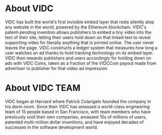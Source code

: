 # About VIDC
VIDC has built the world's first invisible embed layer that rests silently atop any website in the world, powered by the Ethereum blockchain.
VIDC's patent-pending invention allows publishers to embed a tiny video into the text of their site, letting their users hold down on that linked text to reveal supporting video for literally anything that is printed online. The user never leaves the page.
VIDC constructs a ledger system that measures how long a user watches an ad thanks to hold tracking technology on its embed layer. VIDC then rewards publishers and users accordingly for holding down on ads with VIDC Coins, taken as a fraction of the VIDCCoin payout made from advertiser to publisher for that video ad impression.

# About VIDC TEAM
VIDC began at Harvard where Patrick Colangelo founded the company in his dorm room. Since then VIDC has amassed a world-class engineering team of 15 people based in San Francisco, with team members who have previously sold their own companies, amassed 10s of millions of users, patented multi-million dollar inventions, and have enjoyed decades of successes in the software development world.
